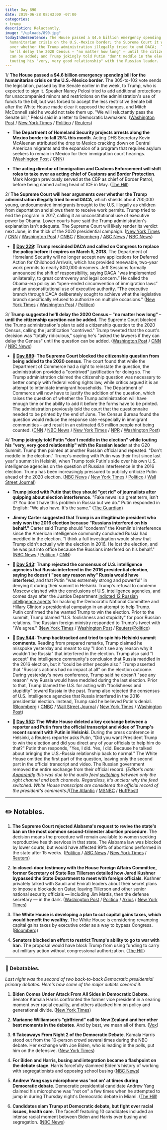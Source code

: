 ```yaml
---
title: Day 890
date: 2019-06-28 08:43:00 -07:00
categories:
- trump
description: Reluctantly.
image: "/uploads/890.jpg"
todayInOneSentence: The House passed a $4.6 billion emergency spending bill for the
  humanitarian crisis on the U.S.-Mexico border; the Supreme Court it will hear arguments
  over whether the Trump administration illegally tried to end DACA;  Tump suggested
  he'll delay the 2020 Census – "no matter how long" – until the citizenship question
  can be added; and Trump jokingly told Putin "don't meddle in the election" while
  touting his "very, very good relationship" with the Russian leader.
---
```


1/ **The House passed a $4.6 billion emergency spending bill for the humanitarian crisis on the U.S.-Mexico border**. The 305-to-102 vote sends the legislation, passed by the Senate earlier in the week, to Trump, who is expected to sign it. Speaker Nancy Pelosi tried to add additional protections for unaccompanied minors and restrictions on the administration's use of funds to the bill, but was forced to accept the less restrictive Senate bill after the White House made clear it opposed the changes, and Mitch McConnell said he would not take them up. "We will reluctantly pass the Senate bill," Pelosi said in a letter to Democratic lawmakers. ([Washington Post](https://www.washingtonpost.com/business/economy/house-democrats-push-new-version-of-border-spending-bill-that-administration-calls-unacceptable/2019/06/27/63f9074e-98dd-11e9-830a-21b9b36b64ad_story.html) / [New York Times](https://www.nytimes.com/2019/06/27/us/politics/border-funding-immigration.html) / [Politico](https://www.politico.com/story/2019/06/27/house-vote-emergency-border-package-1385222) / [Reuters](https://www.reuters.com/article/us-usa-immigration-idUSKCN1TS1CQ))

* **The Department of Homeland Security projects arrests along the Mexico border to fall 25% this month**. Acting DHS Secretary Kevin McAleenan attributed the drop to Mexico cracking down on Central American migrants and the expansion of a program that requires asylum seekers to remain in Mexico for their immigration court hearings. ([Washington Post](https://www.washingtonpost.com/immigration/dhs-expects-25-percent-drop-in-border-crossings-in-june-pointing-to-us-mexican-efforts-to-deter-migration/2019/06/28/b7ced46e-99c5-11e9-916d-9c61607d8190_story.html) / [CNN](https://www.cnn.com/2019/06/28/politics/migrant-immigration-mcaleenan/index.html))

* **The acting director of Immigration and Customs Enforcement will shift roles to take over as acting chief of Customs and Border Protection**. Mark Morgan previously served at the CBP as chief of Border Patrol, before being named acting head of ICE in May. ([The Hill](https://thehill.com/homenews/administration/450659-mark-morgan-named-new-acting-chief-of-customs-and-border-protection))

2/ **The Supreme Court will hear arguments over whether the Trump administration illegally tried to end DACA**, which shields about 700,000 young, undocumented immigrants brought to the U.S. illegally as children from deportation and allows them to receive work permits. Trump tried to end the program in 2017, calling it an unconstitutional use of executive power by Obama. Lower courts have said the Trump administration's explanation isn't adequate. The Supreme Court will likely render its verdict next June, in the thick of the 2020 presidential campaign. ([New York Times](https://www.nytimes.com/2019/06/28/us/politics/supreme-court-daca-dreamers.html) / [CNN](https://www.cnn.com/2019/06/28/politics/daca-supreme-court/index.html) / [Washington Post](https://www.washingtonpost.com/politics/courts_law/supreme-court-to-review-daca-program-protecting-young-undocumented-immigrants/2019/06/28/c69a8b04-1500-11e9-b6ad-9cfd62dbb0a8_story.html) / [CNBC](https://www.cnbc.com/2019/06/28/supreme-court-to-decide-whether-trump-administration-can-end-daca.html) / [Bloomberg](https://www.bloomberg.com/news/articles/2019-06-28/supreme-court-will-hear-trump-bid-to-end-obama-s-daca-program) / [ABC News](https://abcnews.go.com/Politics/supreme-court-daca-immigration-issue-heats-presidential-campaign/story?id=64016265) / [NBC News](https://www.nbcnews.com/politics/supreme-court/supreme-court-agrees-hear-daca-case-win-trump-administration-n1020481))

* **📌 [Day 229](https://whatthefuckjusthappenedtoday.com/2017/09/05/day-229/#1-trump-rescinded-daca-and-called-on): Trump rescinded DACA and called on Congress to replace the policy before it expires on March 5, 2018**. The Department of Homeland Security will no longer accept new applications for Deferred Action for Childhood Arrivals, which has provided renewable, two-year work permits to nearly 800,000 dreamers. Jeff Sessions formally announced the shift of responsibility, saying DACA "was implemented unilaterally, to great controversy and legal concern.” He called the Obama-era policy an “open-ended circumvention of immigration laws” and an unconstitutional use of executive authority. “The executive branch through DACA deliberately sought to achieve what the legislative branch specifically refused to authorize on multiple occasions." ([New York Times](https://www.nytimes.com/2017/09/05/us/politics/trump-daca-dreamers-immigration.html) / [Washington Post](https://www.washingtonpost.com/news/post-politics/wp/2017/09/05/trump-administration-announces-end-of-immigration-protection-program-for-dreamers/) / [Politico](http://www.politico.com/story/2017/09/03/trump-dreamers-immigration-daca-immigrants-242301))

3/ **Trump suggested he'll delay the 2020 Census – "no matter how long" – until the citizenship question can be added**. The Supreme Court blocked the Trump administration's plan to add a citizenship question to the 2020 Census, calling the justification "contrived." Trump tweeted that the court's decision was "totally ridiculous," saying he's "asked the lawyers if they can delay the Census" until the question can be added. ([Washington Post](https://www.washingtonpost.com/politics/trump-asks-lawyers-if-census-can-be-delayed-calls-supreme-court-decision-totally-ridiculous/2019/06/27/f6d0c23a-9902-11e9-916d-9c61607d8190_story.html) / [CNN](https://www.cnn.com/2019/06/27/politics/trump-census-delay-democratic-scotus-decision/index.html) / [NBC News](https://www.nbcnews.com/politics/politics-news/trump-floats-delaying-2020-census-citizenship-question-n1023316))

* **📌 [Day 889](https://whatthefuckjusthappenedtoday.com/2019/06/27/day-889/#1-the-supreme-court-blocked-the-citi): The Supreme Court blocked the citizenship question from being added to the 2020 census**. The court found that while the Department of Commerce had a right to reinstate the question, the administration provided a "contrived" justification for doing so. The Trump administration claimed the citizenship question was necessary to better comply with federal voting rights law, while critics argued it is an attempt to intimidate immigrant households. The Department of Commerce will now have to justify the addition of the question, which raises the question of whether the Trump administration will have enough time or the ability to add it before the forms have to be printed. The administration previously told the court that the questionnaire needed to be printed by the end of June. The Census Bureau found the question would reduce the response rate –especially in immigrant communities – and result in an estimated 6.5 million people not being counted. ([CNN](https://www.cnn.com/2019/06/27/politics/census-supreme-court/index.html) / [NBC News](https://www.nbcnews.com/politics/supreme-court/supreme-court-tosses-citizenship-question-2020-census-forms-victory-democratic-n1014651) / [New York Times](https://www.nytimes.com/2019/06/27/us/politics/census-citizenship-question-supreme-court.html) / [NPR](https://www.npr.org/2019/06/27/717635291/supreme-court-leaves-citizenship-question-blocked-from-2020-census) / [Washington Post](https://www.washingtonpost.com/news/politics/wp/2019/06/27/in-mixed-ruling-supreme-court-blocks-census-citizenship-question-for-now-calling-trump-administrations-explanation-contrived/))

4/ **Trump jokingly told Putin "don't meddle in the election" while touting his "very, very good relationship" with the Russian leader** at the G20 Summit. Trump then pointed at another Russian official and repeated: "Don't meddle in the election." Trump's meeting with Putin was their first since last year's summit in Helsinki, when Trump took Putin's side over his own U.S. intelligence agencies on the question of Russian interference in the 2016 election. Trump has been increasingly pressured to publicly criticize Putin ahead of the 2020 election. ([NBC News](https://www.nbcnews.com/politics/donald-trump/smiling-trump-tells-putin-don-t-meddle-election-please-n1024396) / [New York Times](https://www.nytimes.com/2019/06/28/us/politics/trump-putin-election.html) / [Politico](https://www.politico.com/story/2019/06/28/trump-putin-meeting-1386123) / [Wall Street Journal](https://www.wsj.com/articles/trump-with-a-smile-tells-putin-dont-meddle-in-the-election-11561701089))

* **Trump joked with Putin that they should "get rid" of journalists after quipping about election interference**. "Fake news is a great term, isn't it? You don't have this problem in Russia but we do." Putin responded in English: "We also have. It's the same." ([The Guardian](https://www.theguardian.com/us-news/2019/jun/28/smirking-trump-jokes-to-putin-dont-meddle-in-us-election-g20))

* **Jimmy Carter suggested that Trump is an illegitimate president who only won the 2016 election because "Russians interfered on his behalf."** Carter said Trump should "condemn" the Kremlin's interference since the American intelligence community concluded Russia had meddled in the election. "I think a full investigation would show that Trump didn't actually win the election in 2016. He lost the election, and he was put into office because the Russians interfered on his behalf." ([NBC News](https://www.nbcnews.com/politics/politics-news/jimmy-carter-says-trump-didn-t-win-election-because-russia-n1024571) / [Politico](https://www.politico.com/story/2019/06/28/jimmy-carter-russia-investigation-trump-lost-1387634) / [CNN](https://www.cnn.com/2019/06/28/politics/jimmy-carter-trump-russia-interference/index.html))

* **📌 [Day 543](https://whatthefuckjusthappenedtoday.com/2018/07/16/day-543/#1-trump-rejected-the-consensus-of-u): Trump rejected the consensus of U.S. intelligence agencies that Russia interfered in the 2016 presidential election, saying he doesn't "see any reason why" Russia would have interfered**, and that Putin "was extremely strong and powerful" in denying it during their summit in Helsinki. Trump's refusal to condemn Moscow clashed with the conclusions of U.S. intelligence agencies, and comes days after the Justice Department [indicted 12 Russian intelligence agents](https://whatthefuckjusthappenedtoday.com/2018/07/13/day-540/#1-deputy-attorney-general-rod-rosens) for hacking the Democratic National Committee and Hillary Clinton's presidential campaign in an attempt to help Trump. Putin confirmed the he wanted Trump to win the election. Prior to the summit, Trump blamed "U.S. foolishness and stupidity" for poor Russian relations. The Russian foreign ministry responded to Trump's tweet with "We agree." ([New York Times](https://www.nytimes.com/2018/07/16/world/europe/trump-putin-summit-helsinki.html) / [Washington Post](https://www.washingtonpost.com/politics/ahead-of-putin-summit-trump-faults-us-stupidity-for-poor-relations-with-russia/2018/07/16/297f671c-88c0-11e8-a345-a1bf7847b375_story.html) / [Reuters](https://www.reuters.com/article/us-usa-russia-summit/trump-and-putin-to-hold-first-summit-talks-as-twitchy-west-looks-on-idUSKBN1K601D)/[Politico](https://www.politico.com/story/2018/07/16/putin-trump-win-election-2016-722486))

* **📌 [Day 544](https://whatthefuckjusthappenedtoday.com/2018/07/17/day-544/#1-trump-backtracked-and-tried-to-spi): Trump backtracked and tried to spin his Helsinki summit comments**. Reading from prepared remarks, Trump claimed he misspoke yesterday and meant to say "I don't see any reason why it wouldn't be Russia" that interfered in the election. Trump also said "I accept" the intelligence community's conclusion that Russia meddled in the 2016 election, but it "could be other people also." Trump asserted that "Russia's actions had no impact at all" on the election outcome. During yesterday's news conference, Trump said he doesn't "see any reason" why Russia would have meddled during the last election. Prior to that, Trump blamed the U.S. for acting with "foolishness and stupidity" toward Russia in the past. Trump also rejected the consensus of U.S. intelligence agencies that Russia interfered in the 2016 presidential election. Instead, Trump said he believed Putin's denial. ([Bloomberg](https://www.bloomberg.com/news/articles/2018-07-17/trump-says-he-accepts-intelligence-conclusion-that-russia-meddled-in-2016-election) / [CNBC](https://www.cnbc.com/2018/07/17/trump-election-meddling-took-place-but-russian-actions-had-no-impact.html) / [Wall Street Journal](https://www.wsj.com/articles/trump-stands-by-his-positive-read-of-putin-summit-amid-criticism-1531847452) / [New York Times](https://www.nytimes.com/2018/07/17/world/europe/trump-putin-summit.html) / [Washington Post](https://www.washingtonpost.com/politics/growing-number-in-gop-call-for-trump-to-fix-the-damage-from-helsinki-news-conference/2018/07/17/7ea15178-8902-11e8-8aea-86e88ae760d8_story.html))

* **📌 [Day 552](https://whatthefuckjusthappenedtoday.com/2018/07/25/day-552/#4-the-white-house-deleted-a-key-exch): The White House deleted a key exchange between a reporter and Putin from the official transcript and video of Trump's recent summit with Putin in Helsinki**. During the press conference in Helsinki, a Reuters reporter asks Putin, "Did you want President Trump to win the election and did you direct any of your officials to help him do that?" Putin then responds, "Yes, I did. Yes, I did. Because he talked about bringing the U.S.-Russia relationship back to normal." The White House omitted the first part of the question, leaving only the second part in the official transcript and video. The Russian government removed the entire exchange from their official record. *\[Editor's note: [Apparently](https://www.washingtonpost.com/news/politics/wp/2018/07/25/no-the-white-house-didnt-intentionally-edit-a-question-to-putin-out-of-a-video/) this was due to the audio feed [switching](https://www.cnn.com/2018/07/25/politics/trump-putin-transcript/index.html) between only the right channel and both channels. Regardless, it's unclear why the feed switched. White House transcripts are considered the official record of the president's comments.\]*([The Atlantic](https://www.theatlantic.com/international/archive/2018/07/trump-putin-press-conference-transcript/565385/) / [MSNBC](http://www.msnbc.com/rachel-maddow/watch/trump-white-house-edits-putin-support-for-trump-out-of-transcript-1284716611545?playlist=associated) / [HuffPost](https://www.huffingtonpost.com/entry/white-house-putin-trump-press-conference_us_5b5837d6e4b0fd5c73ca30ca))

---

## ✏️ Notables.

1. **The Supreme Court rejected Alabama's request to revive the state's ban on the most common second-trimester abortion procedure**. The decision means the procedure will remain available to women seeking reproductive health services in that state. The Alabama law was blocked by lower courts, but would have affected 99% of abortions performed in the state after 15 weeks. ([Politico](https://www.politico.com/story/2019/06/28/supreme-court-alabama-abortion-ban-1537005) / [ABC News](https://abcnews.go.com/Politics/supreme-court-revive-alabama-effort-ban-trimester-de/story?id=64016801) / [New York Times](https://www.nytimes.com/2019/06/28/us/politics/supreme-court-abortion-alabama.html) / [Reuters](https://www.reuters.com/article/us-usa-court-abortion/supreme-court-declines-alabama-bid-to-revive-abortion-restriction-idUSKCN1TT1XZ?))

2. **In closed-door testimony with the House Foreign Affairs Committee, former Secretary of State Rex Tillerson detailed how Jared Kushner bypassed the State Department to meet with foreign officials**. Kushner privately talked with Saudi and Emirati leaders about their secret plans to impose a blockade on Qatar, leaving Tillerson and other senior national security officials — including Jim Mattis, then the defense secretary — in the dark. ([Washington Post](https://www.washingtonpost.com/world/national-security/tillerson-jared-kushner-left-him-in-the-dark-on-conversations-with-foreign-nations/2019/06/27/c877a780-64c8-43d5-8567-d4cb2c9b948b_story.html) / [Politico](https://www.politico.com/story/2019/06/27/tillerson-kushner-exit-interview-1385305) / [Axios](https://www.axios.com/rex-tillerson-jared-kushner-state-department-6861c00c-4304-4174-9b9b-d144e25298b6.html) / [New York Times](https://www.nytimes.com/2019/06/27/us/politics/rex-tillerson-trump.html))

3. **The White House is developing a plan to cut capital gains taxes, which would benefit the wealthy**. The White House is considering revamping capital gains taxes by executive order as a way to bypass Congress. ([Bloomberg](https://www.bloomberg.com/news/articles/2019-06-27/white-house-mulls-capital-gains-tax-break-that-benefits-wealthy))

4. **Senators blocked an effort to restrict Trump's ability to go to war with Iran**. The proposal would have block Trump from using funding to carry out military action without congressional authorization. ([The Hill](https://thehill.com/homenews/senate/450775-senate-rejects-attempt-to-curb-trumps-iran-war-powers))

---

### 🎤 Debatables.

*Last night was the second of two back-to-back Democratic presidential primary debates. Here's how some of the major outlets covered it:*

1. **Biden Comes Under Attack From All Sides in Democratic Debate**. Senator Kamala Harris confronted the former vice president in a searing moment over racial equality, and others attacked him on policy and generational divide. ([New York Times](https://www.nytimes.com/2019/06/27/us/politics/democratic-debate-recap.html))

2. **Marianne Williamson’s “girlfriend” call to New Zealand and her other best moments in the debates**. And by best, we mean all of them. ([Vox](https://www.vox.com/policy-and-politics/2019/6/28/18961296/marianne-williamson-democratic-debate-oprah-meme-twitter))

3. **6 Takeaways From Night 2 of the Democratic Debate**. Kamala Harris stood out from the 10-person crowd several times during the NBC debate. Her exchange with Joe Biden, who is leading in the polls, put him on the defensive. ([New York Times](https://www.nytimes.com/2019/06/27/us/politics/democratic-debate-live.html))

4. **For Biden and Harris, busing and integration became a flashpoint on the debate stage**. Harris forcefully slammed Biden's history of working with segregationists and opposing school busing ([NBC News](https://www.nbcnews.com/politics/2020-election/biden-harris-busing-integration-became-flashpoint-debate-stage-n1024216))

5. **Andrew Yang says microphone was 'not on' at times during Democratic debate**. Democratic presidential candidate Andrew Yang claimed his microphone was "not on" a few times when he attempted to jump in during Thursday night's Democratic debate in Miami. ([The Hill](https://thehill.com/homenews/media/450836-andrew-yang-says-microphone-was-not-on-at-times-during-democratic-debate))

6. **Candidates slam Trump at Democratic debate, but fight over racial issues, health care**. The faceoff featuring 10 candidates included an intense racial moment between Biden and Harris over busing and segregation. ([NBC News](https://www.nbcnews.com/politics/2020-election/biden-sanders-go-after-trump-democratic-debate-n1023616))
